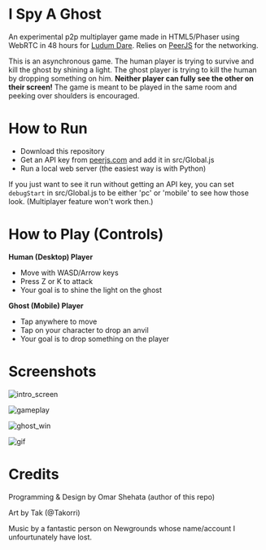 # I Spy A Ghost

An experimental p2p multiplayer game made in HTML5/Phaser using WebRTC in 48 hours for [Ludum Dare](http://ludumdare.com/compo/ludum-dare-33/?action=preview&uid=11521). Relies on [PeerJS](http://peerjs.com/) for the networking.

This is an asynchronous game. The human player is trying to survive and kill the ghost by shining a light. The ghost player is trying to kill the human by dropping something on him. **Neither player can fully see the other on their screen!** The game is meant to be played in the same room and peeking over shoulders is encouraged. 

# How to Run

* Download this repository
* Get an API key from [peerjs.com](http://peerjs.com/) and add it in src/Global.js
* Run a local web server (the easiest way is with Python)

If you just want to see it run without getting an API key, you can set `debugStart` in src/Global.js to be either 'pc' or 'mobile' to see how those look. (Multiplayer feature won't work then.)

# How to Play (Controls)

**Human (Desktop) Player**
* Move with WASD/Arrow keys
* Press Z or K to attack 
* Your goal is to shine the light on the ghost

**Ghost (Mobile) Player**
* Tap anywhere to move 
* Tap on your character to drop an anvil 
* Your goal is to drop something on the player

# Screenshots

![intro_screen](https://raw.githubusercontent.com/OmarShehata/I-Spy-A-Ghost/master/Assets/screenshots/multiplayer_intro.png)

![gameplay](https://raw.githubusercontent.com/OmarShehata/I-Spy-A-Ghost/master/Assets/screenshots/gameplay_1.png)

![ghost_win](https://raw.githubusercontent.com/OmarShehata/I-Spy-A-Ghost/master/Assets/screenshots/ghost_win.png)

![gif](https://raw.githubusercontent.com/OmarShehata/I-Spy-A-Ghost/master/Assets/screenshots/gameplay_2.gif)

# Credits

Programming & Design by Omar Shehata (author of this repo)

Art by Tak (@Takorri)

Music by a fantastic person on Newgrounds whose name/account I unfourtunately have lost. 
